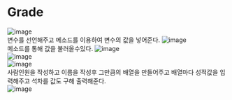 # Grade
![image](https://user-images.githubusercontent.com/96267331/199658733-1b7a1845-c205-4b6c-a392-a5a40e0bc453.png)<br>
변수를 선언해주고 메소드를 이용하여 변수의 값을 넣어준다.
![image](https://user-images.githubusercontent.com/96267331/199659258-412bdbc4-89fa-4a32-946d-00406feb7483.png)<br>
메소드를 통해 값을 불러올수있다.
![image](https://user-images.githubusercontent.com/96267331/199659295-46e00240-c24a-4cf3-84bf-e963b0f7eeaa.png)<br>
![image](https://user-images.githubusercontent.com/96267331/199659342-2e1e3cc8-f7b7-466c-b42a-087350006af1.png)<br>
![image](https://user-images.githubusercontent.com/96267331/199659362-d1a82f46-c0ab-490c-825a-b64ce9beb17b.png)<br>
사람인원을 작성하고 이름을 작성후 그만큼의 배열을 만들어주고 배열마다 성적값을 입력해주고 석차를 값도 구해 출력해준다.<br>
![image](https://user-images.githubusercontent.com/96267331/199659967-68fae8cc-b0e0-4cab-8561-17d4fed600a1.png)


